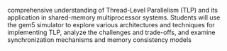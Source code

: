 comprehensive understanding of Thread-Level Parallelism (TLP) and its application in shared-memory multiprocessor systems.
Students will use the gem5 simulator to explore various architectures and techniques for
implementing TLP, analyze the challenges and trade-offs, and examine synchronization
mechanisms and memory consistency models